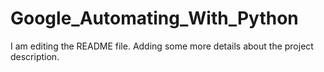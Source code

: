 # Google_Automating_With_Python
I am editing the README file. Adding some more details about the project description.
